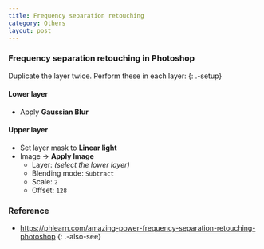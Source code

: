 ```yaml
---
title: Frequency separation retouching
category: Others
layout: post
---
```


### Frequency separation retouching in Photoshop

Duplicate the layer twice. Perform these in each layer:
{: .-setup}

#### Lower layer

- Apply **Gaussian Blur**

#### Upper layer

- Set layer mask to **Linear light**
- Image → **Apply Image**
  - Layer: _(select the lower layer)_
  - Blending mode: `Subtract`
  - Scale: `2`
  - Offset: `128`

### Reference

- <https://phlearn.com/amazing-power-frequency-separation-retouching-photoshop>
{: .-also-see}
